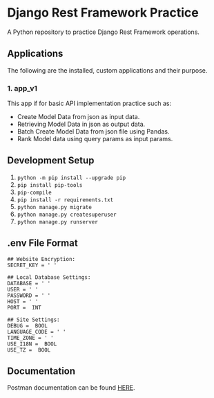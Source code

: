 # Django Rest Framework Practice

A Python repository to practice Django Rest Framework operations.

## Applications

The following are the installed, custom applications and their purpose.

### 1. app_v1

This app if for basic API implementation practice such as:
  
- Create Model Data from json as input data.
- Retrieving Model Data in json as output data.
- Batch Create Model Data from json file using Pandas.
- Rank Model data using query params as input params.

## Development Setup

1. `python -m pip install --upgrade pip`
2. `pip install pip-tools`
3. `pip-compile`
4. `pip install -r requirements.txt`
5. `python manage.py migrate`
6. `python manage.py createsuperuser`
7. `python manage.py runserver`

## .env File Format

```env
## Website Encryption:
SECRET_KEY = ' '

## Local Database Settings:
DATABASE = ' '
USER = ' '
PASSWORD = ' '
HOST = ' '
PORT =  INT

## Site Settings:
DEBUG =  BOOL
LANGUAGE_CODE = ' '
TIME_ZONE = ' '
USE_I18N =  BOOL
USE_TZ =  BOOL
```

## Documentation

Postman documentation can be found [HERE](https://documenter.getpostman.com/view/17779018/UyxepoUT).